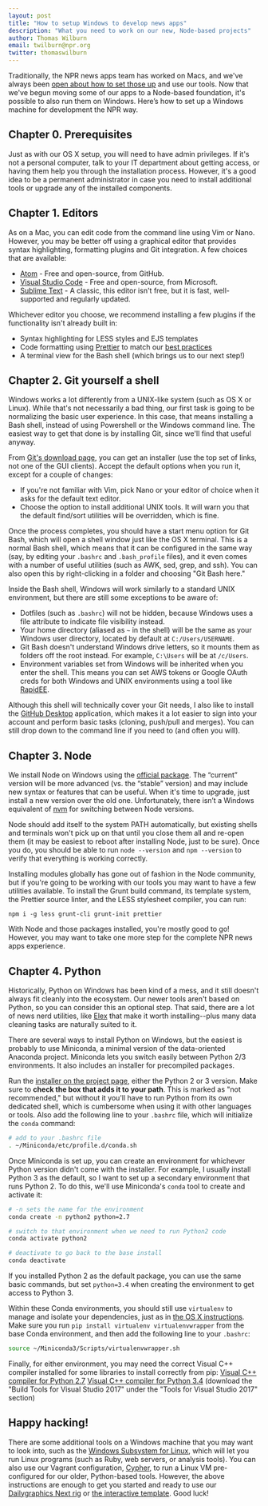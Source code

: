 ```yaml
---
layout: post
title: "How to setup Windows to develop news apps"
description: "What you need to work on our new, Node-based projects"
author: Thomas Wilburn
email: twilburn@npr.org
twitter: thomaswilburn
---
```


Traditionally, the NPR news apps team has worked on Macs, and we've always been [open about how to set those up](http://blog.apps.npr.org/2013/06/06/how-to-setup-a-developers-environment.html) and use our tools. Now that we've begun moving some of our apps to a Node-based foundation, it's possible to also run them on Windows. Here’s how to set up a Windows machine for development the NPR way.

## Chapter 0. Prerequisites

Just as with our OS X setup, you will need to have admin privileges. If it's not a personal computer, talk to your IT department about getting access, or having them help you through the installation process. However, it's a good idea to be a permanent administrator in case you need to install additional tools or upgrade any of the installed components.

## Chapter 1. Editors

As on a Mac, you can edit code from the command line using Vim or Nano. However, you may be better off using a graphical editor that provides syntax highlighting, formatting plugins and Git integration. A few choices that are available:

* [Atom](https://atom.io/) - Free and open-source, from GitHub.
* [Visual Studio Code](https://code.visualstudio.com/) - Free and open-source, from Microsoft.
* [Sublime Text](https://www.sublimetext.com/) - A classic, this editor isn't free, but it is fast, well-supported and regularly updated.

Whichever editor you choose, we recommend installing a few plugins if the functionality isn't already built in:

* Syntax highlighting for LESS styles and EJS templates
* Code formatting using [Prettier](https://prettier.io/) to match our [best practices](https://github.com/nprapps/bestpractices/blob/master/javascript.md)
* A terminal view for the Bash shell (which brings us to our next step!)

## Chapter 2. Git yourself a shell

Windows works a lot differently from a UNIX-like system (such as OS X or Linux). While that's not necessarily a bad thing, our first task is going to be normalizing the basic user experience. In this case, that means installing a Bash shell, instead of using Powershell or the Windows command line. The easiest way to get that done is by installing Git, since we'll find that useful anyway.

From [Git's download page](https://git-scm.com/download), you can get an installer (use the top set of links, not one of the GUI clients). Accept the default options when you run it, except for a couple of changes:

* If you're not familiar with Vim, pick Nano or your editor of choice when it asks for the default text editor.
* Choose the option to install additional UNIX tools. It will warn you that the default find/sort utilities will be overridden, which is fine.

Once the process completes, you should have a start menu option for Git Bash, which will open a shell window just like the OS X terminal. This is a normal Bash shell, which means that it can be configured in the same way (say, by editing your `.bashrc` and `.bash_profile` files), and it even comes with a number of useful utilities (such as AWK, sed, grep, and ssh). You can also open this by right-clicking in a folder and choosing "Git Bash here."

Inside the Bash shell, Windows will work similarly to a standard UNIX environment, but there are still some exceptions to be aware of:

* Dotfiles (such as `.bashrc`) will not be hidden, because Windows uses a file attribute to indicate file visibility instead.
* Your home directory (aliased as `~` in the shell) will be the same as your Windows user directory, located by default at `C:/Users/USERNAME`.
* Git Bash doesn't understand Windows drive letters, so it mounts them as folders off the root instead. For example, `C:\Users` will be at `/c/Users`.
* Environment variables set from Windows will be inherited when you enter the shell. This means you can set AWS tokens or Google OAuth creds for both Windows and UNIX environments using a tool like [RapidEE](https://www.rapidee.com/en/about).

Although this shell will technically cover your Git needs, I also like to install the [GitHub Desktop](https://desktop.github.com) application, which makes it a lot easier to sign into your account and perform basic tasks (cloning, push/pull and merges). You can still drop down to the command line if you need to (and often you will).

## Chapter 3. Node

We install Node on Windows using the [official package](https://nodejs.org). The “current” version  will be more advanced (vs. the “stable” version) and may include new syntax or features that can be useful. When it's time to upgrade, just install a new version over the old one. Unfortunately, there isn’t a Windows equivalent of [nvm](https://github.com/creationix/nvm) for switching between Node versions.

Node should add itself to the system PATH automatically, but existing shells and terminals won't pick up on that until you close them all and re-open them (it may be easiest to reboot after installing Node, just to be sure). Once you do, you should be able to run `node --version` and `npm --version` to verify that everything is working correctly.

Installing modules globally has gone out of fashion in the Node community, but if you're going to be working with our tools you may want to have a few utilities available. To install the Grunt build command, its template system, the Prettier source linter, and the LESS stylesheet compiler, you can run:

    npm i -g less grunt-cli grunt-init prettier

With Node and those packages installed, you're mostly good to go! However, you may want to take one more step for the complete NPR news apps experience.

## Chapter 4. Python

Historically, Python on Windows has been kind of a mess, and it still doesn't always fit cleanly into the ecosystem. Our newer tools aren't based on Python, so you can consider this an optional step. That said, there are a lot of news nerd utilities, like [Elex](https://github.com/newsdev/elex) that make it worth installing--plus many data cleaning tasks are naturally suited to it.

There are several ways to install Python on Windows, but the easiest is probably to use Miniconda, a minimal version of the data-oriented Anaconda project. Miniconda lets you switch easily between Python 2/3 environments. It also includes an installer for precompiled packages.

Run the [installer on the project page](https://docs.conda.io/en/latest/miniconda.html), either the Python 2 or 3 version. Make sure to **check the box that adds it to your path**. This is marked as "not recommended," but without it you'll have to run Python from its own dedicated shell, which is cumbersome when using it with other languages or tools. Also add the following line to your `.bashrc` file, which will initialize the `conda` command:

```sh
# add to your .bashrc file
. ~/Miniconda/etc/profile.d/conda.sh
```

Once Miniconda is set up, you can create an environment for whichever Python version didn't come with the installer. For example, I usually install Python 3 as the default, so I want to set up a secondary environment that runs Python 2. To do this, we'll use Miniconda's `conda` tool to create and activate it:

```sh
# -n sets the name for the environment
conda create -n python2 python=2.7

# switch to that environment when we need to run Python2 code
conda activate python2

# deactivate to go back to the base install
conda deactivate
```

If you installed Python 2 as the default package, you can use the same basic commands, but set `python=3.4` when creating the environment to get access to Python 3.

Within these Conda environments, you should still use `virtualenv` to manage and isolate your dependencies, just as in [the OS X instructions](http://blog.apps.npr.org/2013/06/06/how-to-setup-a-developers-environment.html#chapter-2-install-python-2-and-virtualenv). Make sure you run `pip install virtualenv virtualenvwrapper` from the base Conda environment, and then add the following line to your `.bashrc`:

```sh
source ~/Miniconda3/Scripts/virtualenvwrapper.sh
```

Finally, for either environment, you may need the correct Visual C++ compiler installed for some libraries to install correctly from pip:
[Visual C++ compiler for Python 2.7](https://aka.ms/vcpython27)
[Visual C++ compiler for Python 3.4](https://visualstudio.microsoft.com/downloads/) (download the "Build Tools for Visual Studio 2017" under the "Tools for Visual Studio 2017" section)

## Happy hacking!

There are some additional tools on a Windows machine that you may want to look into, such as the [Windows Subsystem for Linux](https://docs.microsoft.com/en-us/windows/wsl/faq), which will let you run Linux programs (such as Ruby, web servers, or analysis tools). You can also use our Vagrant configuration, [Cypher](https://github.com/nprapps/cypher), to run a Linux VM pre-configured for our older, Python-based tools. However, the above instructions are enough to get you started and ready to use our [Dailygraphics Next rig](https://github.com/nprapps/dailygraphics-next) or [the interactive template](https://github.com/nprapps/interactive-template). Good luck!


